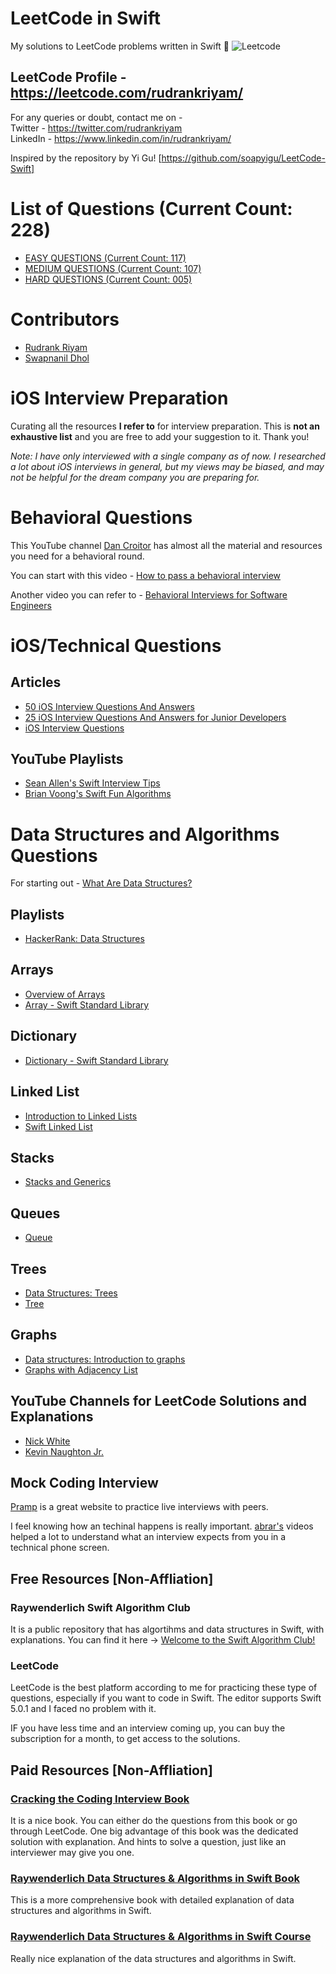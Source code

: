 # LeetCode in Swift
My solutions to LeetCode problems written in Swift :grimacing:
![Leetcode](./LeetCode-in-Swift.jpg?style=centerme)

## LeetCode Profile - https://leetcode.com/rudrankriyam/
For any queries or doubt, contact me on -  
Twitter - https://twitter.com/rudrankriyam  
LinkedIn - https://www.linkedin.com/in/rudrankriyam/  

Inspired by the repository by Yi Gu! [https://github.com/soapyigu/LeetCode-Swift]

# List of Questions (Current Count: 228)
* [EASY QUESTIONS (Current Count: 117)](https://github.com/rudrankriyam/LeetCode-in-Swift/tree/master/EASY/README.md)
* [MEDIUM QUESTIONS (Current Count: 107)](https://github.com/rudrankriyam/LeetCode-in-Swift/tree/master/MEDIUM/README.md)
* [HARD QUESTIONS (Current Count: 005)](https://github.com/rudrankriyam/LeetCode-in-Swift/tree/master/HARD/README.md)

# Contributors
* [Rudrank Riyam](https://twitter.com/rudrankriyam)
* [Swapnanil Dhol](https://twitter.com/SwapnanilDhol)

# iOS Interview Preparation
Curating all the resources **I refer to** for interview preparation. This is **not an exhaustive list** and you are free to add your suggestion to it. Thank you!

*Note: I have only interviewed with a single company as of now. I researched a lot about iOS interviews in general, but my views may be biased, and may not be helpful for the dream company you are preparing for.*

# Behavioral Questions
This YouTube channel [Dan Croitor](https://www.youtube.com/channel/UCw0uQHve23oMWgQcTTpgQsQ/videos) has almost all the material and resources you need for a behavioral round.

You can start with this video - [How to pass a behavioral interview
](https://www.youtube.com/watch?v=9JhWHRJ3tTE)

Another video you can refer to - [Behavioral Interviews for Software Engineers](https://youtu.be/zIJ1qRCPHUw)

# iOS/Technical Questions

## Articles
- [50 iOS Interview Questions And Answers](https://link.medium.com/mJGDUMVDZ2)
- [25 iOS Interview Questions And Answers for Junior Developers](https://link.medium.com/COC901ik35)
- [iOS Interview Questions](https://www.raywenderlich.com/2616-ios-interview-questions)

## YouTube Playlists
- [Sean Allen's Swift Interview Tips](https://www.youtube.com/playlist?list=PL8seg1JPkqgF5wazzCKSq3EEfqt3t8mvA)
- [Brian Voong's Swift Fun Algorithms](https://www.youtube.com/playlist?list=PL0dzCUj1L5JFJlR7dpBfBtEJB84pCZJ3R)

# Data Structures and Algorithms Questions
For starting out - [What Are Data Structures?](https://youtu.be/bum_19loj9A)

## Playlists
- [HackerRank: Data Structures](https://www.youtube.com/playlist?list=PLQbxgIKVVeTMvk1d2IOeRjQScla9Bs0hn)

## Arrays
- [Overview of Arrays](https://www.youtube.com/watch?v=pmN9ExDf3yQ)
- [Array - Swift Standard Library](https://developer.apple.com/documentation/swift/array)

## Dictionary
- [Dictionary - Swift Standard Library](https://developer.apple.com/documentation/swift/dictionary)

## Linked List
- [Introduction to Linked Lists](https://www.youtube.com/watch?v=WwfhLC16bis)
- [Swift Linked List](https://github.com/raywenderlich/swift-algorithm-club/tree/master/Linked%20List)

## Stacks
- [Stacks and Generics](https://www.youtube.com/watch?v=RTpUKu9Ph_M)

## Queues
- [Queue](https://www.raywenderlich.com/848-swift-algorithm-club-swift-queue-data-structure)

## Trees
- [Data Structures: Trees](https://youtu.be/oSWTXtMglKE)
- [Tree](https://www.raywenderlich.com/1053-swift-algorithm-club-swift-tree-data-structure)

## Graphs
- [Data structures: Introduction to graphs](https://youtu.be/gXgEDyodOJU)
- [Graphs with Adjacency List](https://www.raywenderlich.com/773-swift-algorithm-club-graphs-with-adjacency-list)

## YouTube Channels for LeetCode Solutions and Explanations
- [Nick White](https://www.youtube.com/channel/UC1fLEeYICmo3O9cUsqIi7HA/featured)
- [Kevin Naughton Jr.](https://www.youtube.com/channel/UCKvwPt6BifPP54yzH99ff1g)

## Mock Coding Interview
[Pramp](https://www.pramp.com) is a great website to practice live interviews with peers.

I feel knowing how an techinal happens is really important. [abrar's](https://www.youtube.com/channel/UCAjsH3UCJrd-xAfUBsB-dOg/videos?view=0&sort=p&shelf_id=2) videos helped a lot to understand what an interview expects from you in a technical phone screen.

## Free Resources  [Non-Affliation]

### Raywenderlich Swift Algorithm Club
It is a public repository that has algortihms and data structures in Swift, with explanations. You can find it here -> [Welcome to the Swift Algorithm Club!](https://github.com/raywenderlich/swift-algorithm-club)

### LeetCode
LeetCode is the best platform according to me for practicing these type of questions, especially if you want to code in Swift. The editor supports Swift 5.0.1 and I faced no problem with it.

IF you have less time and an interview coming up, you can buy the subscription for a month, to get access to the solutions.

## Paid Resources [Non-Affliation]

### [Cracking the Coding Interview Book](http://www.crackingthecodinginterview.com)
It is a nice book. You can either do the questions from this book or go through LeetCode. One big advantage of this book was the dedicated solution with explanation. And hints to solve a question, just like an interviewer may give you one.

### [Raywenderlich Data Structures & Algorithms in Swift Book](https://store.raywenderlich.com/products/data-structures-and-algorithms-in-swift)
This is a more comprehensive book with detailed explanation of data structures and algorithms in Swift.

### [Raywenderlich Data Structures & Algorithms in Swift Course](https://www.raywenderlich.com/977854-data-structures-algorithms-in-swift)
Really nice explanation of the data structures and algorithms in Swift.
